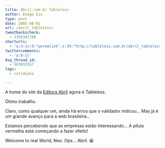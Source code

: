 ```yaml
---
title: Abril.com.br Tableless
author: Diego Eis
type: post
date: 2005-08-01
url: /abril_tableless/
tweetbackscheck:
  - 1356301780
shorturls:
  - 'a:3:{s:9:"permalink";s:39:"http://tableless.com.br/abril_tableless";s:7:"tinyurl";s:26:"http://tinyurl.com/3ms48ft";s:4:"isgd";s:19:"http://is.gd/GYmJW8";}'
twittercomments:
  - 'a:0:{}'
dsq_thread_id:
  - 503033167
tags:
  - cotidiano

---
```

A home do site da [Editora Abril][1] agora é Tableless. 

Ótimo trabalho.
  
Claro, como qualquer um, ainda há erros que o validador indicou&#8230; Mas já é um grande avanço para a web brasileira&#8230; 

Estamos percebendo que as empresas estão interessando&#8230; A pílula vermelha está começando a fazer efeito!
  
Welcome to real World, Neo. Ops&#8230; Abril. 😀

 [1]: http://www.abril.com.br/